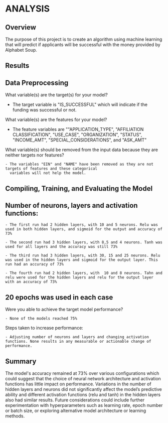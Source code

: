 # **ANALYSIS**


## **Overview**
  The purpose of this project is to create an algorithm using machine learning that will predict if applicants will be successful with the money provided by Alphabet Soup.
  
## **Results**
## **Data Preprocessing**

   What variable(s) are the target(s) for your model? 
  
  - The target variable is "IS_SUCCESSFUL" which will indicate if the funding was successful or not.
  
   What variable(s) are the features for your model?

   - The feature variables are ""APPLICATION_TYPE", "AFFILIATION CLASSIFICATION", "USE_CASE", "ORGANIZATION", "STATUS", "INCOME_AMT", "SPECIAL_CONSIDERATIONS", and "ASK_AMT"
  
  What variable(s) should be removed from the input data because they are neither targets nor features? 
    
    - The variables "EIN" and "NAME" have been removed as they are not targets of features and these categorical 
      variables will not help the model.

## **Compiling, Training, and Evaluating the Model**

  ## Number of neurons, layers and activation functions:
  
    - The first run had 2 hidden layers, with 10 and 5 neurons. Relu was used in both hidden layers, and sigmoid for the output and accuracy of 73%
  
    - The second run had 3 hidden layers, with 8,5 and 4 neurons. Tanh was used for all layers and the accuracy was still 73%
  
    - The third run had 3 hidden layers, with 30, 15 and 25 neurons. Relu was used in the hidden layers and sigmoid for the output layer. This run had an accuracy of 73%
  
    - The fourth run had 2 hidden layers, with  10 and 8 neurons. Tahn and relu were used for the hidden layers and relu for the output layer with an accuracy of 73%

 ## 20 epochs was used in each case
  
  Were you able to achieve the target model performance? 
  
    - None of the models reached 75%
    
  Steps taken to increase performance:
  
    - Adjusting number of neurons and layers and changing activation functions. None results in any measurable or actionable change of performance.
  
  
## **Summary**

The model's accuracy remained at 73% over various configurations which could suggest that the choice of neural network architecture and activation functions has little impact on performance. Variations in the number of hidden layers and neurons did not significantly affect the model’s predictive ability and different activation functions (relu and tanh) in the hidden layers also had similar results. Future considerations could include further experimentation with hyperparameters such as learning rate, epoch number or batch size, or exploring alternative model architecture or learning methods.
